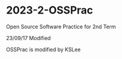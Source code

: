 # 2023-2-OSSPrac
Open Source Software Practice for 2nd Term

23/09/17 Modified

OSSPrac is modified by KSLee
